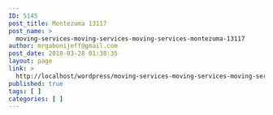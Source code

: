 ```yaml
---
ID: 5145
post_title: Montezuma 13117
post_name: >
  moving-services-moving-services-moving-services-montezuma-13117
author: mrgabonijeff@gmail.com
post_date: 2018-03-28 01:38:35
layout: page
link: >
  http://localhost/wordpress/moving-services-moving-services-moving-services-montezuma-13117/
published: true
tags: [ ]
categories: [ ]
---
```

